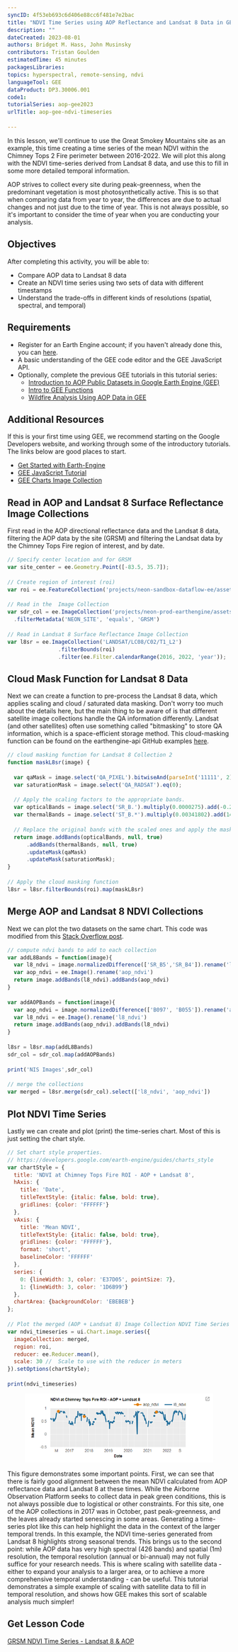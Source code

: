 ```yaml
---
syncID: 4f53eb693c6d406e88cc6f481e7e2bac
title: "NDVI Time Series using AOP Reflectance and Landsat 8 Data in GEE"
description: ""
dateCreated: 2023-08-01
authors: Bridget M. Hass, John Musinsky
contributors: Tristan Goulden
estimatedTime: 45 minutes
packagesLibraries: 
topics: hyperspectral, remote-sensing, ndvi
languageTool: GEE
dataProduct: DP3.30006.001
code1: 
tutorialSeries: aop-gee2023
urlTitle: aop-gee-ndvi-timeseries

---
```


In this lesson, we'll continue to use the Great Smokey Mountains site as an example, this time creating a time series of the mean NDVI within the Chimney Tops 2 Fire perimeter between 2016-2022. We will plot this along with the NDVI time-series derived from Landsat 8 data, and use this to fill in some more detailed temporal information.

AOP strives to collect every site during peak-greenness, when the predominant vegetation is most photosynthetically active. This is so that when comparing data from year to year, the differences are due to actual changes and not just due to the time of year. This is not always possible, so it's important to consider the time of year when you are conducting your analysis.

<div id="ds-objectives" markdown="1">

## Objectives
After completing this activity, you will be able to:
 * Compare AOP data to Landsat 8 data
 * Create an NDVI time series using two sets of data with different timestamps
 * Understand the trade-offs in different kinds of resolutions (spatial, spectral, and temporal)

## Requirements
 * Register for an Earth Engine account; if you haven't already done this, you can <a href="https://code.earthengine.google.com/register" target="_blank">here</a>.
 * A basic understanding of the GEE code editor and the GEE JavaScript API.
 * Optionally, complete the previous GEE tutorials in this tutorial series: 
    * <a href="https://www.neonscience.org/resources/learning-hub/tutorials/intro-aop-gee-tutorial" target="_blank">Introduction to AOP Public Datasets in Google Earth Engine (GEE)</a>
    * <a href="https://www.neonscience.org/resources/learning-hub/tutorials/intro-gee-functions" target="_blank">Intro to GEE Functions</a>
    * <a href="https://www.neonscience.org/resources/learning-hub/tutorials/aop-gee-wildfire" target="_blank">Wildfire Analysis Using AOP Data in GEE</a>

## Additional Resources
If this is your first time using GEE, we recommend starting on the Google Developers website, and working through some of the introductory tutorials. The links below are good places to start.
 * <a href="https://developers.google.com/earth-engine/guides/getstarted" target="_blank"> Get Started with Earth-Engine </a>
 * <a href="https://developers.google.com/earth-engine/tutorials/tutorial_js_01" target="_blank"> GEE JavaScript Tutorial </a>
 * <a href="https://developers.google.com/earth-engine/guides/charts_image_collection" target="_blank"> GEE Charts Image Collection </a>

</div>

## Read in AOP and Landsat 8 Surface Reflectance Image Collections

First read in the AOP directional reflectance data and the Landsat 8 data, filtering the AOP data by the site (GRSM) and filtering the Landsat data by the Chimney Tops Fire region of interest, and by date.

```javascript
// Specify center location and for GRSM
var site_center = ee.Geometry.Point([-83.5, 35.7]); 

// Create region of interest (roi)
var roi = ee.FeatureCollection('projects/neon-sandbox-dataflow-ee/assets/chimney_tops_fire')

// Read in the  Image Collection
var sdr_col = ee.ImageCollection('projects/neon-prod-earthengine/assets/HSI_REFL/001')
  .filterMetadata('NEON_SITE', 'equals', 'GRSM')

// Read in Landsat 8 Surface Reflectance Image Collection
var l8sr = ee.ImageCollection('LANDSAT/LC08/C02/T1_L2')
                .filterBounds(roi)
                .filter(ee.Filter.calendarRange(2016, 2022, 'year'));
```

## Cloud Mask Function for Landsat 8 Data

Next we can create a function to pre-process the Landsat 8 data, which applies scaling and cloud / saturated data masking. Don't worry too much about the details here, but the main thing to be aware of is that different satellite image collections handle the QA information differently. Landsat (and other satellites) often use something called "bitmasking" to store QA information, which is a space-efficient storage method. This cloud-masking function can be found on the earthengine-api GitHub examples <a href="https://github.com/google/earthengine-api/blob/master/javascript/src/examples/CloudMasking/Landsat8SurfaceReflectance.js" target="_blank">here</a>.

```javascript
// cloud masking function for Landsat 8 Collection 2 
function maskL8sr(image) {

  var qaMask = image.select('QA_PIXEL').bitwiseAnd(parseInt('11111', 2)).eq(0);
  var saturationMask = image.select('QA_RADSAT').eq(0);

  // Apply the scaling factors to the appropriate bands.
  var opticalBands = image.select('SR_B.').multiply(0.0000275).add(-0.2);
  var thermalBands = image.select('ST_B.*').multiply(0.00341802).add(149.0);

  // Replace the original bands with the scaled ones and apply the masks.
  return image.addBands(opticalBands, null, true)
      .addBands(thermalBands, null, true)
      .updateMask(qaMask)
      .updateMask(saturationMask);
}

// Apply the cloud masking function
l8sr = l8sr.filterBounds(roi).map(maskL8sr)
```

## Merge AOP and Landsat 8 NDVI Collections

Next we can plot the two datasets on the same chart. This code was modified from this <a href="https://stackoverflow.com/questions/64776217/how-to-combine-time-series-datasets-with-different-timesteps-in-a-single-plot-on" target="_blank">Stack Overflow post</a>.

```javascript
// compute ndvi bands to add to each collection
var addL8Bands = function(image){
  var l8_ndvi = image.normalizedDifference(['SR_B5','SR_B4']).rename('l8_ndvi')
  var aop_ndvi = ee.Image().rename('aop_ndvi') 
  return image.addBands(l8_ndvi).addBands(aop_ndvi)
}

var addAOPBands = function(image){
  var aop_ndvi = image.normalizedDifference(['B097', 'B055']).rename('aop_ndvi')
  var l8_ndvi = ee.Image().rename('l8_ndvi') 
  return image.addBands(aop_ndvi).addBands(l8_ndvi)
}

l8sr = l8sr.map(addL8Bands)
sdr_col = sdr_col.map(addAOPBands)

print('NIS Images',sdr_col)

// merge the collections
var merged = l8sr.merge(sdr_col).select(['l8_ndvi', 'aop_ndvi'])
```

## Plot NDVI Time Series
Lastly we can create and plot (print) the time-series chart. Most of this is just setting the chart style.

```javascript
// Set chart style properties.
// https://developers.google.com/earth-engine/guides/charts_style
var chartStyle = {
  title: 'NDVI at Chimney Tops Fire ROI - AOP + Landsat 8',
  hAxis: {
    title: 'Date',
    titleTextStyle: {italic: false, bold: true},
    gridlines: {color: 'FFFFFF'}
  },
  vAxis: {
    title: 'Mean NDVI',
    titleTextStyle: {italic: false, bold: true},
    gridlines: {color: 'FFFFFF'},
    format: 'short',
    baselineColor: 'FFFFFF'
  },
  series: {
    0: {lineWidth: 3, color: 'E37D05', pointSize: 7},
    1: {lineWidth: 3, color: '1D6B99'}
  },
  chartArea: {backgroundColor: 'EBEBEB'}
};

// Plot the merged (AOP + Landsat 8) Image Collection NDVI Time Series
var ndvi_timeseries = ui.Chart.image.series({
  imageCollection: merged,
  region: roi,
  reducer: ee.Reducer.mean(),
  scale: 30 // 	Scale to use with the reducer in meters
}).setOptions(chartStyle);

print(ndvi_timeseries)
```

<figure>
	<a href="https://raw.githubusercontent.com/NEONScience/NEON-Data-Skills/main/graphics/aop-gee2023/1f_ndvi_timeseries/ndvi-time-series.png">
	<img src="https://raw.githubusercontent.com/NEONScience/NEON-Data-Skills/main/graphics/aop-gee2023/1f_ndvi_timeseries/ndvi-time-series.png" alt="NDVI Time Series Landsat 8 + AOP at GRSM 2016-2022"></a>
</figure>

This figure demonstrates some important points. First, we can see that there is fairly good alignment between the mean NDVI calculated from AOP reflectance data and Landsat 8 at these times. While the Airborne Observation Platform seeks to collect data in peak green conditions, this is not always possible due to logistical or other constraints. For this site, one of the AOP collections in 2017 was in October, past peak-greenness, and the leaves already started senescing in some areas. Generating a time-series plot like this can help highlight the data in the context of the larger temporal trends. In this example, the NDVI time-series generated from Landsat 8 highlights strong seasonal trends. This brings us to the second point: while AOP data has very high spectral (426 bands) and spatial (1m) resolution, the temporal resolution (annual or bi-annual) may not fully suffice for your research needs. This is where scaling with satellite data - either to expand your analysis to a larger area, or to achieve a more comprehensive temporal understanding - can be useful. This tutorial demonstrates a simple example of scaling with satellite data to fill in temporal resolution, and shows how GEE makes this sort of scalable analysis much simpler! 

## Get Lesson Code

<a href="https://code.earthengine.google.com/95ff30f1b59fa327df0767029f8d0bc2" target="_blank">GRSM NDVI Time Series - Landsat 8 & AOP</a>
